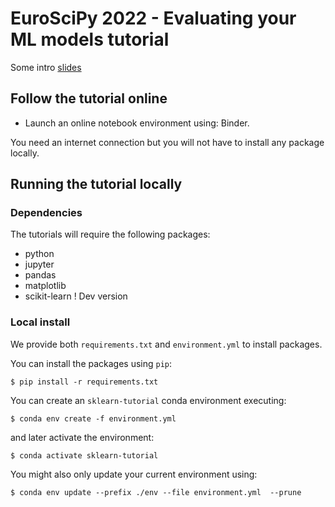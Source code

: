 # EuroSciPy 2022 - Evaluating your ML models tutorial

Some intro [slides](https://www.slideshare.net/GaelVaroquaux/evaluating-machine-learning-models-and-their-diagnostic-value)

## Follow the tutorial online

- Launch an online notebook environment using: Binder.

You need an internet connection but you will not have to install any package
locally.

## Running the tutorial locally

### Dependencies

The tutorials will require the following packages:

* python
* jupyter
* pandas
* matplotlib
* scikit-learn ! Dev version

### Local install

We provide both `requirements.txt` and `environment.yml` to install packages.

You can install the packages using `pip`:

```
$ pip install -r requirements.txt
```

You can create an `sklearn-tutorial` conda environment executing:

```
$ conda env create -f environment.yml
```

and later activate the environment:

```
$ conda activate sklearn-tutorial
```

You might also only update your current environment using:

```
$ conda env update --prefix ./env --file environment.yml  --prune
```
